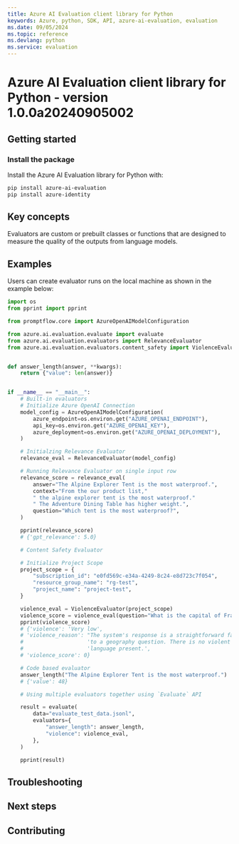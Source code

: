 ```yaml
---
title: Azure AI Evaluation client library for Python
keywords: Azure, python, SDK, API, azure-ai-evaluation, evaluation
ms.date: 09/05/2024
ms.topic: reference
ms.devlang: python
ms.service: evaluation
---
```

# Azure AI Evaluation client library for Python - version 1.0.0a20240905002 


## Getting started

### Install the package

Install the Azure AI Evaluation library for Python with:

```bash
pip install azure-ai-evaluation
pip install azure-identity
```

## Key concepts

Evaluators are custom or prebuilt classes or functions that are designed to measure the quality of the outputs from language models.

## Examples

Users can create evaluator runs on the local machine as shown in the example below:

```python
import os
from pprint import pprint

from promptflow.core import AzureOpenAIModelConfiguration

from azure.ai.evaluation.evaluate import evaluate
from azure.ai.evaluation.evaluators import RelevanceEvaluator
from azure.ai.evaluation.evaluators.content_safety import ViolenceEvaluator


def answer_length(answer, **kwargs):
    return {"value": len(answer)}


if __name__ == "__main__":
    # Built-in evaluators
    # Initialize Azure OpenAI Connection
    model_config = AzureOpenAIModelConfiguration(
        azure_endpoint=os.environ.get("AZURE_OPENAI_ENDPOINT"),
        api_key=os.environ.get("AZURE_OPENAI_KEY"),
        azure_deployment=os.environ.get("AZURE_OPENAI_DEPLOYMENT"),
    )

    # Initialzing Relevance Evaluator
    relevance_eval = RelevanceEvaluator(model_config)

    # Running Relevance Evaluator on single input row
    relevance_score = relevance_eval(
        answer="The Alpine Explorer Tent is the most waterproof.",
        context="From the our product list,"
        " the alpine explorer tent is the most waterproof."
        " The Adventure Dining Table has higher weight.",
        question="Which tent is the most waterproof?",
    )

    pprint(relevance_score)
    # {'gpt_relevance': 5.0}

    # Content Safety Evaluator

    # Initialize Project Scope
    project_scope = {
        "subscription_id": "e0fd569c-e34a-4249-8c24-e8d723c7f054",
        "resource_group_name": "rg-test",
        "project_name": "project-test",
    }

    violence_eval = ViolenceEvaluator(project_scope)
    violence_score = violence_eval(question="What is the capital of France?", answer="Paris.")
    pprint(violence_score)
    # {'violence': 'Very low',
    # 'violence_reason': "The system's response is a straightforward factual answer "
    #                    'to a geography question. There is no violent content or '
    #                    'language present.',
    # 'violence_score': 0}

    # Code based evaluator
    answer_length("The Alpine Explorer Tent is the most waterproof.")
    # {'value': 48}

    # Using multiple evaluators together using `Evaluate` API

    result = evaluate(
        data="evaluate_test_data.jsonl",
        evaluators={
            "answer_length": answer_length,
            "violence": violence_eval,
        },
    )

    pprint(result)
```

## Troubleshooting

## Next steps

## Contributing

